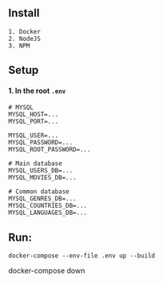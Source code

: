 ## Install 
```
1. Docker
2. NodeJS
3. NPM
```

## Setup
#### 1. In the root `.env`
```
# MYSQL
MYSQL_HOST=...
MYSQL_PORT=...

MYSQL_USER=...
MYSQL_PASSWORD=...
MYSQL_ROOT_PASSWORD=...

# Main database
MYSQL_USERS_DB=...
MYSQL_MOVIES_DB=...

# Common database
MYSQL_GENRES_DB=...
MYSQL_COUNTRIES_DB=...
MYSQL_LANGUAGES_DB=...
```

## Run:
```
docker-compose --env-file .env up --build
```

docker-compose down